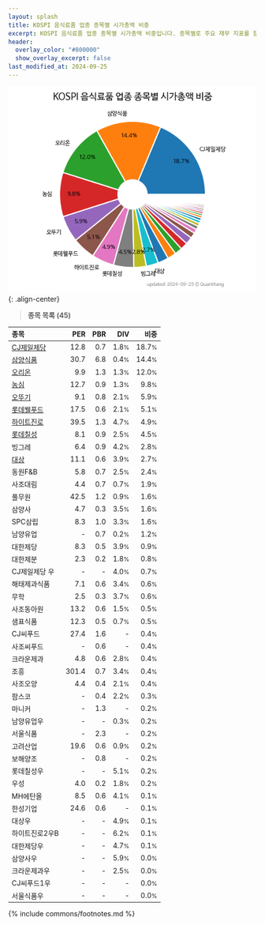 ```yaml
---
layout: splash
title: KOSPI 음식료품 업종 종목별 시가총액 비중
excerpt: KOSPI 음식료품 업종 종목별 시가총액 비중입니다. 종목별로 주요 재무 지표를 함께 표시합니다.
header:
  overlay_color: "#800000"
  show_overlay_excerpt: false
last_modified_at: 2024-09-25
---
```



![KOSPI 음식료품 업종 종목별 시가총액 비중](/stats/sector/images/kospi_업종_음식료품_종목.png){: .align-center}


> **종목 목록 (45)**<a id="list"></a>

| **종목** | **PER** | **PBR** | **DIV** | **비중** |
| :------- | ------: | ------: | ------: | -------: |
| [CJ제일제당](/097950/) | 12.8 | 0.7 | 1.8<small>%</small> | 18.7<small>%</small> |
| [삼양식품](/003230/) | 30.7 | 6.8 | 0.4<small>%</small> | 14.4<small>%</small> |
| [오리온](/271560/) | 9.9 | 1.3 | 1.3<small>%</small> | 12.0<small>%</small> |
| [농심](/004370/) | 12.7 | 0.9 | 1.3<small>%</small> | 9.8<small>%</small> |
| [오뚜기](/007310/) | 9.1 | 0.8 | 2.1<small>%</small> | 5.9<small>%</small> |
| [롯데웰푸드](/280360/) | 17.5 | 0.6 | 2.1<small>%</small> | 5.1<small>%</small> |
| [하이트진로](/000080/) | 39.5 | 1.3 | 4.7<small>%</small> | 4.9<small>%</small> |
| [롯데칠성](/005300/) | 8.1 | 0.9 | 2.5<small>%</small> | 4.5<small>%</small> |
| 빙그레 | 6.4 | 0.9 | 4.2<small>%</small> | 2.8<small>%</small> |
| [대상](/001680/) | 11.1 | 0.6 | 3.9<small>%</small> | 2.7<small>%</small> |
| 동원F&B | 5.8 | 0.7 | 2.5<small>%</small> | 2.4<small>%</small> |
| 사조대림 | 4.4 | 0.7 | 0.7<small>%</small> | 1.9<small>%</small> |
| 풀무원 | 42.5 | 1.2 | 0.9<small>%</small> | 1.6<small>%</small> |
| 삼양사 | 4.7 | 0.3 | 3.5<small>%</small> | 1.6<small>%</small> |
| SPC삼립 | 8.3 | 1.0 | 3.3<small>%</small> | 1.6<small>%</small> |
| 남양유업 | - | 0.7 | 0.2<small>%</small> | 1.2<small>%</small> |
| 대한제당 | 8.3 | 0.5 | 3.9<small>%</small> | 0.9<small>%</small> |
| 대한제분 | 2.3 | 0.2 | 1.8<small>%</small> | 0.8<small>%</small> |
| CJ제일제당 우 | - | - | 4.0<small>%</small> | 0.7<small>%</small> |
| 해태제과식품 | 7.1 | 0.6 | 3.4<small>%</small> | 0.6<small>%</small> |
| 무학 | 2.5 | 0.3 | 3.7<small>%</small> | 0.6<small>%</small> |
| 사조동아원 | 13.2 | 0.6 | 1.5<small>%</small> | 0.5<small>%</small> |
| 샘표식품 | 12.3 | 0.5 | 0.7<small>%</small> | 0.5<small>%</small> |
| CJ씨푸드 | 27.4 | 1.6 | - | 0.4<small>%</small> |
| 사조씨푸드 | - | 0.6 | - | 0.4<small>%</small> |
| 크라운제과 | 4.8 | 0.6 | 2.8<small>%</small> | 0.4<small>%</small> |
| 조흥 | 301.4 | 0.7 | 3.4<small>%</small> | 0.4<small>%</small> |
| 사조오양 | 4.4 | 0.4 | 2.1<small>%</small> | 0.4<small>%</small> |
| 팜스코 | - | 0.4 | 2.2<small>%</small> | 0.3<small>%</small> |
| 마니커 | - | 1.3 | - | 0.2<small>%</small> |
| 남양유업우 | - | - | 0.3<small>%</small> | 0.2<small>%</small> |
| 서울식품 | - | 2.3 | - | 0.2<small>%</small> |
| 고려산업 | 19.6 | 0.6 | 0.9<small>%</small> | 0.2<small>%</small> |
| 보해양조 | - | 0.8 | - | 0.2<small>%</small> |
| 롯데칠성우 | - | - | 5.1<small>%</small> | 0.2<small>%</small> |
| 우성 | 4.0 | 0.2 | 1.8<small>%</small> | 0.2<small>%</small> |
| MH에탄올 | 8.5 | 0.6 | 4.1<small>%</small> | 0.1<small>%</small> |
| 한성기업 | 24.6 | 0.6 | - | 0.1<small>%</small> |
| 대상우 | - | - | 4.9<small>%</small> | 0.1<small>%</small> |
| 하이트진로2우B | - | - | 6.2<small>%</small> | 0.1<small>%</small> |
| 대한제당우 | - | - | 4.7<small>%</small> | 0.1<small>%</small> |
| 삼양사우 | - | - | 5.9<small>%</small> | 0.0<small>%</small> |
| 크라운제과우 | - | - | 2.5<small>%</small> | 0.0<small>%</small> |
| CJ씨푸드1우 | - | - | - | 0.0<small>%</small> |
| 서울식품우 | - | - | - | 0.0<small>%</small> |

{% include commons/footnotes.md %}